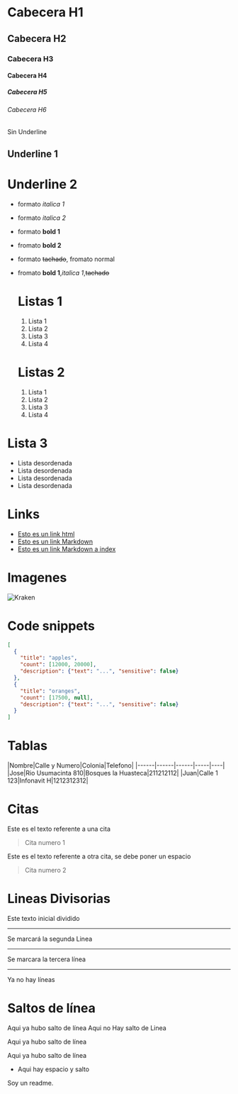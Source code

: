# Cabecera H1
## Cabecera H2
### Cabecera H3
#### Cabecera H4
##### Cabecera H5
###### Cabecera H6

Sin Underline

Underline 1
-------------
Underline 2
=============

- formato *italica 1*
- formato _italica 2_
- formato **bold 1**
- fromato __bold 2__
- formato ~~tachado~~, fromato normal
- fromato **bold 1**,*italica 1*,~~tachado~~

  # Listas 1
  1. Lista 1
  1. Lista 2
  1. Lista 3
  1. Lista 4

  # Listas 2
  1. Lista 1
  2. Lista 2
  3. Lista 3
  4. Lista 4

# Lista 3
- Lista desordenada
- Lista desordenada
- Lista desordenada
- Lista desordenada
# Links
- <a href="http://google.com"> Esto es un link html</a>
- [Esto es un link Markdown](http://google.com)
- [Esto es un link Markdown a index](index.html)

# Imagenes
![Kraken](https://upload.wikimedia.org/wikipedia/commons/thumb/2/2c/Denys_de_Montfort_Poulpe_Colossal.jpg/200px-Denys_de_Montfort_Poulpe_Colossal.jpg)

# Code snippets
```JSON
[
  {
    "title": "apples",
    "count": [12000, 20000],
    "description": {"text": "...", "sensitive": false}
  },
  {
    "title": "oranges",
    "count": [17500, null],
    "description": {"text": "...", "sensitive": false}
  }
]
```
# Tablas
|Nombre|Calle y Numero|Colonia|Telefono|
|------|------|------|-----|----|
|Jose|Rio Usumacinta 810|Bosques la Huasteca|211212112|
|Juan|Calle 1 123|Infonavit H|1212312312|

# Citas
Este es el texto referente a una cita
> Cita numero 1

Este es el texto referente a otra cita, se debe poner un espacio
> Cita numero 2


# Lineas Divisorias
Este texto inicial dividido

---

Se marcará la segunda Linea

***
Se marcara la tercera línea

___

Ya no hay líneas


# Saltos de línea

Aqui ya hubo salto de línea
Aqui no Hay salto de Linea

Aqui ya hubo salto de línea

Aqui ya hubo salto de línea
- Aqui hay espacio y salto

Soy un readme.

